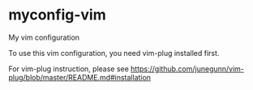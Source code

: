 # myconfig-vim
My vim configuration

To use this vim configuration, you need vim-plug installed first.

For vim-plug instruction, please see
https://github.com/junegunn/vim-plug/blob/master/README.md#installation
